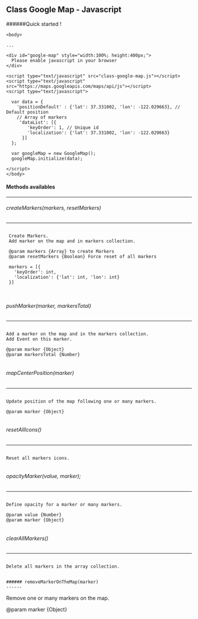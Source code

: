 ## Class Google Map - Javascript

######Quick started !

```
<body>

...

<div id="google-map" style="width:100%; height:400px;">
  Please enable javascript in your browser
</div>

<script type="text/javascript" src="class-google-map.js"></script>
<script type="text/javascript" src="https://maps.googleapis.com/maps/api/js"></script>
<script type="text/javascript">

  var data = {
    'positionDefault' : {'lat': 37.331002, 'lon': -122.029663}, // Default position
    // Array of markers
     'dataList': [{
        'keyOrder': 1, // Unique id
        'localization': {'lat': 37.331002, 'lon': -122.029663}
      }]
  };

  var googleMap = new GoogleMap();
  googleMap.initialize(data);
  
</script>
</body>
```


#### Methods availables
------
    
###### createMarkers(markers, resetMarkers)
------
```
  
 Create Markers.
 Add marker on the map and in markers collection.

 @param markers {Array} to create Markers
 @param resetMarkers {Boolean} Force reset of all markers

 markers = [{
   'keyOrder': int,
   'localization': {'lat': int, 'lon': int}
 }]

   
```     
  
###### pushMarker(marker, markersTotal)
------ 
``` 
 
Add a marker on the map and in the markers collection.
Add Event on this marker.

@param marker {Object}
@param markersTotal {Number}
  
```     
 
######  mapCenterPosition(marker)
------ 
```
   
Update position of the map following one or many markers.

@param marker {Object}
    
```    

###### resetAllIcons()
------
```
   
Reset all markers icons.
    
```    

###### opacityMarker(value, marker);
------ 
```
   
Define opacity for a marker or many markers.

@param value {Number}
@param marker {Object}
    
```   
 
###### clearAllMarkers()
------
```
   
Delete all markers in the array collection.
    

###### removeMarkerOnTheMap(marker)
------
```
  
Remove one or many markers on the map.

@param marker {Object}
   
```     

